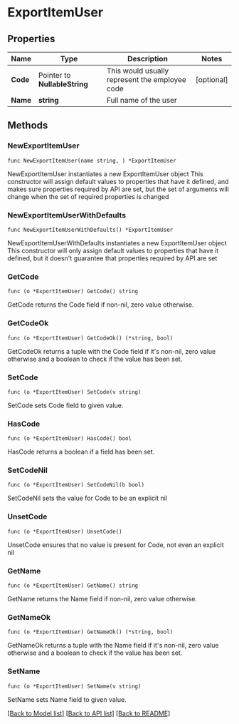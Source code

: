 # ExportItemUser

## Properties

Name | Type | Description | Notes
------------ | ------------- | ------------- | -------------
**Code** | Pointer to **NullableString** | This would usually represent the employee code | [optional] 
**Name** | **string** | Full name of the user | 

## Methods

### NewExportItemUser

`func NewExportItemUser(name string, ) *ExportItemUser`

NewExportItemUser instantiates a new ExportItemUser object
This constructor will assign default values to properties that have it defined,
and makes sure properties required by API are set, but the set of arguments
will change when the set of required properties is changed

### NewExportItemUserWithDefaults

`func NewExportItemUserWithDefaults() *ExportItemUser`

NewExportItemUserWithDefaults instantiates a new ExportItemUser object
This constructor will only assign default values to properties that have it defined,
but it doesn't guarantee that properties required by API are set

### GetCode

`func (o *ExportItemUser) GetCode() string`

GetCode returns the Code field if non-nil, zero value otherwise.

### GetCodeOk

`func (o *ExportItemUser) GetCodeOk() (*string, bool)`

GetCodeOk returns a tuple with the Code field if it's non-nil, zero value otherwise
and a boolean to check if the value has been set.

### SetCode

`func (o *ExportItemUser) SetCode(v string)`

SetCode sets Code field to given value.

### HasCode

`func (o *ExportItemUser) HasCode() bool`

HasCode returns a boolean if a field has been set.

### SetCodeNil

`func (o *ExportItemUser) SetCodeNil(b bool)`

 SetCodeNil sets the value for Code to be an explicit nil

### UnsetCode
`func (o *ExportItemUser) UnsetCode()`

UnsetCode ensures that no value is present for Code, not even an explicit nil
### GetName

`func (o *ExportItemUser) GetName() string`

GetName returns the Name field if non-nil, zero value otherwise.

### GetNameOk

`func (o *ExportItemUser) GetNameOk() (*string, bool)`

GetNameOk returns a tuple with the Name field if it's non-nil, zero value otherwise
and a boolean to check if the value has been set.

### SetName

`func (o *ExportItemUser) SetName(v string)`

SetName sets Name field to given value.



[[Back to Model list]](../README.md#documentation-for-models) [[Back to API list]](../README.md#documentation-for-api-endpoints) [[Back to README]](../README.md)


